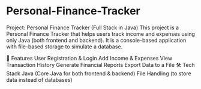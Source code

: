 # Personal-Finance-Tracker

Project: Personal Finance Tracker (Full Stack in Java)
This project is a Personal Finance Tracker that helps users track income and expenses using only Java (both frontend and backend). It is a console-based application with file-based storage to simulate a database.

📌 Features
User Registration & Login
Add Income & Expenses
View Transaction History
Generate Financial Reports
Export Data to a File
🛠️ Tech Stack
Java (Core Java for both frontend & backend)
File Handling (to store data instead of databases)
